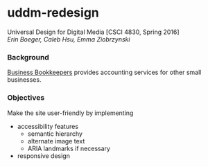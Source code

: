 # uddm-redesign

Universal Design for Digital Media [CSCI 4830, Spring 2016] <br>
_Erin Boeger, Caleb Hsu, Emma Ziobrzynski_

### Background
[Business Bookkeepers](http://www.bbookkeepers.com/) provides accounting services for other small businesses.

### Objectives
Make the site user-friendly by implementing
  - accessibility features
    - semantic hierarchy
    - alternate image text
    - ARIA landmarks if necessary
  - responsive design
